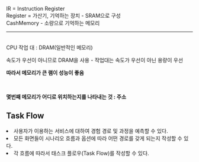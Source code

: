 IR = Instruction Register
<br>Register = 가산기, 기억하는 장치 - SRAM으로 구성
<br>CashMemory - 소량으로 기억하는 메모리
<br><hr><br>
CPU 작업 대 : DRAM(일반적인 메모리)

속도가 우선이 아니므로 DRAM을 사용 - 작업대는 속도가 우선이 아닌 용량이 우선

<p><b>따라서 메모리가 큰 램이 성능이 좋음</b></p>
<br>
<p><b>몇번째 메모리가 어디로 위치하는지를 나타내는 것 : 주소</b></p>

## Task Flow
<li>사용자가 이용하는 서비스에 대하여 경험 경로 및 과정을 예측할 수 있다.
<li>모든 화면들이 시나리오 흐름과 옵션에 따라 어떤 경로를 갖게 되는지 작성할 수 있다.
<li>각 흐름에 따라서 태스크 플로우(Task Flow)를 작성할 수 있다.
